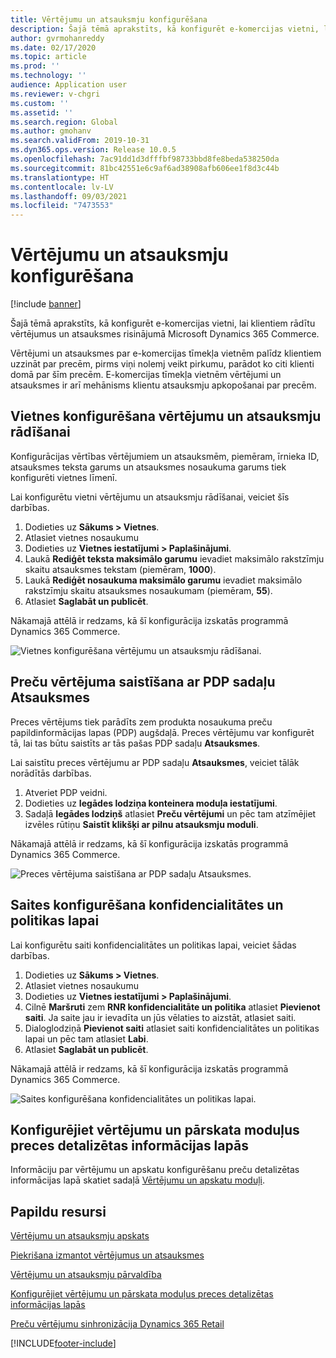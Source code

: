 ```yaml
---
title: Vērtējumu un atsauksmju konfigurēšana
description: Šajā tēmā aprakstīts, kā konfigurēt e-komercijas vietni, lai klientiem rādītu vērtējumus un atsauksmes risinājumā Microsoft Dynamics 365 Commerce.
author: gvrmohanreddy
ms.date: 02/17/2020
ms.topic: article
ms.prod: ''
ms.technology: ''
audience: Application user
ms.reviewer: v-chgri
ms.custom: ''
ms.assetid: ''
ms.search.region: Global
ms.author: gmohanv
ms.search.validFrom: 2019-10-31
ms.dyn365.ops.version: Release 10.0.5
ms.openlocfilehash: 7ac91dd1d3dfffbf98733bbd8fe8beda538250da
ms.sourcegitcommit: 81bc42551e6c9af6ad38908afb606ee1f8d3c44b
ms.translationtype: HT
ms.contentlocale: lv-LV
ms.lasthandoff: 09/03/2021
ms.locfileid: "7473553"
---
```

# <a name="configure-ratings-and-reviews"></a>Vērtējumu un atsauksmju konfigurēšana

[!include [banner](includes/banner.md)]

Šajā tēmā aprakstīts, kā konfigurēt e-komercijas vietni, lai klientiem rādītu vērtējumus un atsauksmes risinājumā Microsoft Dynamics 365 Commerce.

Vērtējumi un atsauksmes par e-komercijas tīmekļa vietnēm palīdz klientiem uzzināt par precēm, pirms viņi nolemj veikt pirkumu, parādot ko citi klienti domā par šīm precēm. E-komercijas tīmekļa vietnēm vērtējumi un atsauksmes ir arī mehānisms klientu atsauksmju apkopošanai par precēm. 

## <a name="configure-a-site-to-show-ratings-and-reviews"></a>Vietnes konfigurēšana vērtējumu un atsauksmju rādīšanai

Konfigurācijas vērtības vērtējumiem un atsauksmēm, piemēram, īrnieka ID, atsauksmes teksta garums un atsauksmes nosaukuma garums tiek konfigurēti vietnes līmenī. 

Lai konfigurētu vietni vērtējumu un atsauksmju rādīšanai, veiciet šīs darbības. 

1. Dodieties uz **Sākums \> Vietnes**.
1. Atlasiet vietnes nosaukumu 
1. Dodieties uz **Vietnes iestatījumi \> Paplašinājumi**. 
1. Laukā **Rediģēt teksta maksimālo garumu** ievadiet maksimālo rakstzīmju skaitu atsauksmes tekstam (piemēram, **1000**). 
1. Laukā **Rediģēt nosaukuma maksimālo garumu** ievadiet maksimālo rakstzīmju skaitu atsauksmes nosaukumam (piemēram, **55**). 
1. Atlasiet **Saglabāt un publicēt**. 

Nākamajā attēlā ir redzams, kā šī konfigurācija izskatās programmā Dynamics 365 Commerce.

![Vietnes konfigurēšana vērtējumu un atsauksmju rādīšanai.](media/rnr-eCommerce-site-appsettings.png)

## <a name="link-a-product-rating-to-the-reviews-section-of-a-pdp"></a>Preču vērtējuma saistīšana ar PDP sadaļu Atsauksmes

Preces vērtējums tiek parādīts zem produkta nosaukuma preču papildinformācijas lapas (PDP) augšdaļā. Preces vērtējumu var konfigurēt tā, lai tas būtu saistīts ar tās pašas PDP sadaļu **Atsauksmes**. 

Lai saistītu preces vērtējumu ar PDP sadaļu **Atsauksmes**, veiciet tālāk norādītās darbības.

1. Atveriet PDP veidni. 
1. Dodieties uz **Iegādes lodziņa konteinera moduļa iestatījumi**.
1. Sadaļā **Iegādes lodziņš** atlasiet **Preču vērtējumi** un pēc tam atzīmējiet izvēles rūtiņu **Saistīt klikšķi ar pilnu atsauksmju moduli**.

Nākamajā attēlā ir redzams, kā šī konfigurācija izskatās programmā Dynamics 365 Commerce.

![Preces vērtējuma saistīšana ar PDP sadaļu Atsauksmes.](media/rnr-eCommerce-buy-box-rating-summary.png)

## <a name="configure-the-link-for-the-privacy-and-policy-page"></a>Saites konfigurēšana konfidencialitātes un politikas lapai

Lai konfigurētu saiti konfidencialitātes un politikas lapai, veiciet šādas darbības.

1. Dodieties uz **Sākums \> Vietnes**.
1. Atlasiet vietnes nosaukumu 
1. Dodieties uz **Vietnes iestatījumi \> Paplašinājumi**.
1. Cilnē **Maršruti** zem **RNR konfidencialitāte un politika** atlasiet **Pievienot saiti**. Ja saite jau ir ievadīta un jūs vēlaties to aizstāt, atlasiet saiti. 
1. Dialoglodziņā **Pievienot saiti** atlasiet saiti konfidencialitātes un politikas lapai un pēc tam atlasiet **Labi**. 
1. Atlasiet **Saglabāt un publicēt**. 

Nākamajā attēlā ir redzams, kā šī konfigurācija izskatās programmā Dynamics 365 Commerce.

![Saites konfigurēšana konfidencialitātes un politikas lapai.](media/rnr-eCommerce-rnr-privacy-policy-link.png)

## <a name="configure-ratings-and-reviews-modules-on-product-details-pages"></a>Konfigurējiet vērtējumu un pārskata moduļus preces detalizētas informācijas lapās

Informāciju par vērtējumu un apskatu konfigurēšanu preču detalizētas informācijas lapā skatiet sadaļā [Vērtējumu un apskatu moduļi](ratings-reviews-modules.md).

## <a name="additional-resources"></a>Papildu resursi

[Vērtējumu un atsauksmju apskats](ratings-reviews-overview.md)

[Piekrišana izmantot vērtējumus un atsauksmes](opt-in-ratings-reviews.md)

[Vērtējumu un atsauksmju pārvaldība](manage-reviews.md)

[Konfigurējiet vērtējumu un pārskata moduļus preces detalizētas informācijas lapās](ratings-reviews-modules.md)

[Preču vērtējumu sinhronizācija Dynamics 365 Retail](sync-product-ratings.md)


[!INCLUDE[footer-include](../includes/footer-banner.md)]
